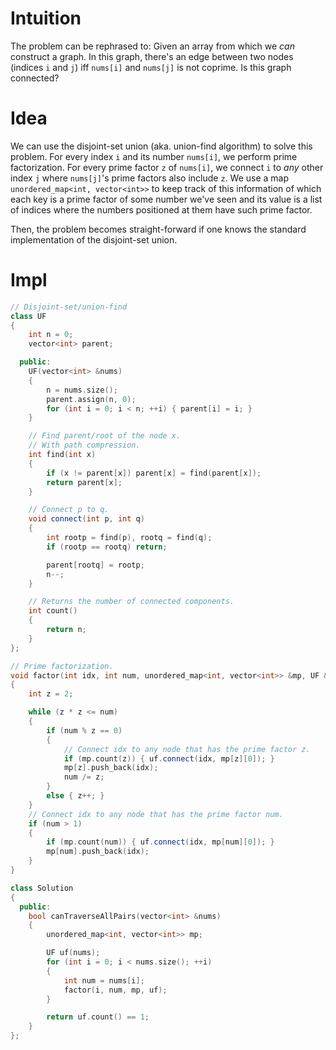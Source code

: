 # Intuition

The problem can be rephrased to:
Given an array from which we _can_ construct a graph. In this graph, there's an edge between two nodes (indices `i` and `j`) iff `nums[i]` and `nums[j]` is not coprime. Is this graph connected?

# Idea

We can use the disjoint-set union (aka. union-find algorithm) to solve this problem. For every index `i` and its number `nums[i]`, we perform prime factorization. For every prime factor `z` of `nums[i]`, we connect `i` to _any_ other index `j` where `nums[j]`'s prime factors also include `z`. We use a map `unordered_map<int, vector<int>>` to keep track of this information of which each key is a prime factor of some number we've seen and its value is a list of indices where the numbers positioned at them have such prime factor.

Then, the problem becomes straight-forward if one knows the standard implementation of the disjoint-set union.

# Impl

```cpp
// Disjoint-set/union-find
class UF
{
    int n = 0;
    vector<int> parent;

  public:
    UF(vector<int> &nums)
    {
        n = nums.size();
        parent.assign(n, 0);
        for (int i = 0; i < n; ++i) { parent[i] = i; }
    }

    // Find parent/root of the node x.
    // With path compression.
    int find(int x)
    {
        if (x != parent[x]) parent[x] = find(parent[x]);
        return parent[x];
    }

    // Connect p to q.
    void connect(int p, int q)
    {
        int rootp = find(p), rootq = find(q);
        if (rootp == rootq) return;

        parent[rootq] = rootp;
        n--;
    }

    // Returns the number of connected components.
    int count()
    {
        return n;
    }
};

// Prime factorization.
void factor(int idx, int num, unordered_map<int, vector<int>> &mp, UF &uf)
{
    int z = 2;

    while (z * z <= num)
    {
        if (num % z == 0)
        {
            // Connect idx to any node that has the prime factor z.
            if (mp.count(z)) { uf.connect(idx, mp[z][0]); }
            mp[z].push_back(idx);
            num /= z;
        }
        else { z++; }
    }
    // Connect idx to any node that has the prime factor num.
    if (num > 1)
    {
        if (mp.count(num)) { uf.connect(idx, mp[num][0]); }
        mp[num].push_back(idx);
    }
}

class Solution
{
  public:
    bool canTraverseAllPairs(vector<int> &nums)
    {
        unordered_map<int, vector<int>> mp;

        UF uf(nums);
        for (int i = 0; i < nums.size(); ++i)
        {
            int num = nums[i];
            factor(i, num, mp, uf);
        }

        return uf.count() == 1;
    }
};
```
